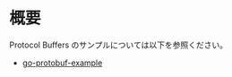 # 概要

Protocol Buffers のサンプルについては以下を参照ください。

- [go-protobuf-example](https://github.com/devlights/go-protobuf-example)

